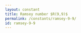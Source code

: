 ```yaml
---
layout: constant
title: Ramsey number $R(9,9)$
permalink: /constants/ramsey-9-9/
id: ramsey-9-9
---
```

